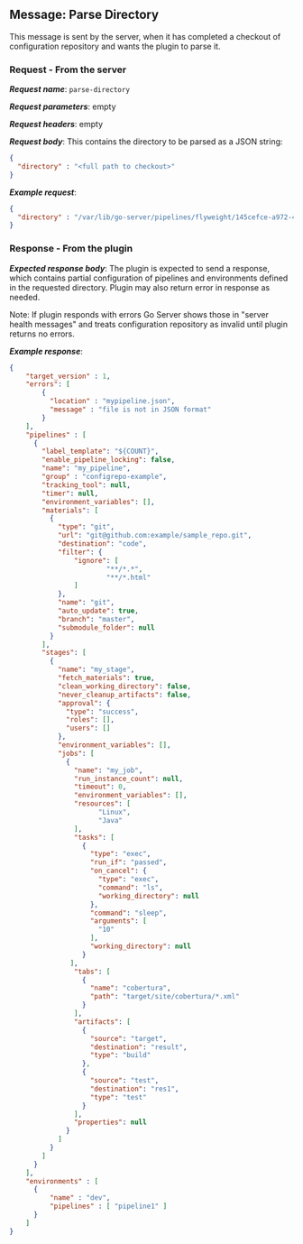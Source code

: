 ## Message: Parse Directory

This message is sent by the server, when it has completed a checkout of configuration repository and wants the plugin to parse it.

### Request - From the server

***Request name***: `parse-directory`

***Request parameters***: empty

***Request headers***: empty

***Request body***: This contains the directory to be parsed as a JSON string:

```json
{
  "directory" : "<full path to checkout>"
}
```

***Example request***:

```json
{
  "directory" : "/var/lib/go-server/pipelines/flyweight/145cefce-a972-46a6-ab40-954b08b75cf2"
}
```

### Response - From the plugin

***Expected response body***: The plugin is expected to send a response, which contains partial configuration of pipelines and environments defined in the requested directory. Plugin may also return error in response as needed.

Note: If plugin responds with errors Go Server shows those in "server health messages" and treats configuration repository as invalid until plugin returns no errors.

***Example response***:

```json
{
    "target_version" : 1,
    "errors": [
        {
          "location" : "mypipeline.json",
          "message" : "file is not in JSON format"
        }
    ],
    "pipelines" : [
      {
        "label_template": "${COUNT}",
        "enable_pipeline_locking": false,
        "name": "my_pipeline",
        "group" : "configrepo-example",
        "tracking_tool": null,
        "timer": null,
        "environment_variables": [],
        "materials": [
          {
            "type": "git",
            "url": "git@github.com:example/sample_repo.git",
            "destination": "code",
            "filter": {
                "ignore": [
                        "**/*.*",
                        "**/*.html"
                ]
            },
            "name": "git",
            "auto_update": true,
            "branch": "master",
            "submodule_folder": null
          }
        ],
        "stages": [
          {
            "name": "my_stage",
            "fetch_materials": true,
            "clean_working_directory": false,
            "never_cleanup_artifacts": false,
            "approval": {
              "type": "success",
              "roles": [],
              "users": []
            },
            "environment_variables": [],
            "jobs": [
              {
                "name": "my_job",
                "run_instance_count": null,
                "timeout": 0,
                "environment_variables": [],
                "resources": [
                      "Linux",
                      "Java"
                ],
                "tasks": [
                  {
                    "type": "exec",
                    "run_if": "passed",
                    "on_cancel": {
                      "type": "exec",
                      "command": "ls",
                      "working_directory": null
                    },
                    "command": "sleep",
                    "arguments": [
                      "10"
                    ],
                    "working_directory": null
                  }
               ],
                "tabs": [
                  {
                    "name": "cobertura",
                    "path": "target/site/cobertura/*.xml"
                  }
                ],
                "artifacts": [
                  {
                    "source": "target",
                    "destination": "result",
                    "type": "build"
                  },
                  {
                    "source": "test",
                    "destination": "res1",
                    "type": "test"
                  }
                ],
                "properties": null
              }
            ]
          }
        ]
      }
    ],
    "environments" : [
      {
          "name" : "dev",
          "pipelines" : [ "pipeline1" ]  
      }
    ]
}
```
